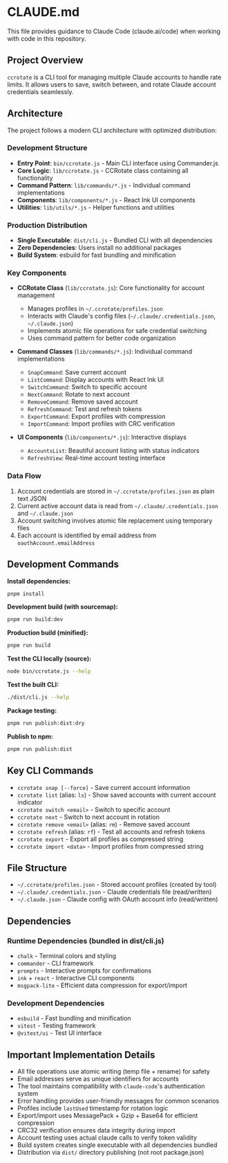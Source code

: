 # CLAUDE.md

This file provides guidance to Claude Code (claude.ai/code) when working with code in this repository.

## Project Overview

`ccrotate` is a CLI tool for managing multiple Claude accounts to handle rate limits. It allows users to save, switch between, and rotate Claude account credentials seamlessly.

## Architecture

The project follows a modern CLI architecture with optimized distribution:

### Development Structure
- **Entry Point**: `bin/ccrotate.js` - Main CLI interface using Commander.js
- **Core Logic**: `lib/ccrotate.js` - CCRotate class containing all functionality
- **Command Pattern**: `lib/commands/*.js` - Individual command implementations
- **Components**: `lib/components/*.js` - React Ink UI components
- **Utilities**: `lib/utils/*.js` - Helper functions and utilities

### Production Distribution
- **Single Executable**: `dist/cli.js` - Bundled CLI with all dependencies
- **Zero Dependencies**: Users install no additional packages
- **Build System**: esbuild for fast bundling and minification

### Key Components

- **CCRotate Class** (`lib/ccrotate.js`): Core functionality for account management
  - Manages profiles in `~/.ccrotate/profiles.json`
  - Interacts with Claude's config files (`~/.claude/.credentials.json`, `~/.claude.json`)
  - Implements atomic file operations for safe credential switching
  - Uses command pattern for better code organization

- **Command Classes** (`lib/commands/*.js`): Individual command implementations
  - `SnapCommand`: Save current account
  - `ListCommand`: Display accounts with React Ink UI  
  - `SwitchCommand`: Switch to specific account
  - `NextCommand`: Rotate to next account
  - `RemoveCommand`: Remove saved account
  - `RefreshCommand`: Test and refresh tokens
  - `ExportCommand`: Export profiles with compression
  - `ImportCommand`: Import profiles with CRC verification

- **UI Components** (`lib/components/*.js`): Interactive displays
  - `AccountsList`: Beautiful account listing with status indicators
  - `RefreshView`: Real-time account testing interface

### Data Flow

1. Account credentials are stored in `~/.ccrotate/profiles.json` as plain text JSON
2. Current active account data is read from `~/.claude/.credentials.json` and `~/.claude.json`
3. Account switching involves atomic file replacement using temporary files
4. Each account is identified by email address from `oauthAccount.emailAddress`

## Development Commands

**Install dependencies:**
```bash
pnpm install
```

**Development build (with sourcemap):**
```bash
pnpm run build:dev
```

**Production build (minified):**
```bash
pnpm run build
```

**Test the CLI locally (source):**
```bash
node bin/ccrotate.js --help
```

**Test the built CLI:**
```bash
./dist/cli.js --help
```

**Package testing:**
```bash
pnpm run publish:dist:dry
```

**Publish to npm:**
```bash
pnpm run publish:dist
```

## Key CLI Commands

- `ccrotate snap [--force]` - Save current account information
- `ccrotate list` (alias: `ls`) - Show saved accounts with current account indicator
- `ccrotate switch <email>` - Switch to specific account
- `ccrotate next` - Switch to next account in rotation
- `ccrotate remove <email>` (alias: `rm`) - Remove saved account
- `ccrotate refresh` (alias: `rf`) - Test all accounts and refresh tokens
- `ccrotate export` - Export all profiles as compressed string
- `ccrotate import <data>` - Import profiles from compressed string

## File Structure

- `~/.ccrotate/profiles.json` - Stored account profiles (created by tool)
- `~/.claude/.credentials.json` - Claude credentials file (read/written)
- `~/.claude.json` - Claude config with OAuth account info (read/written)

## Dependencies

### Runtime Dependencies (bundled in dist/cli.js)
- `chalk` - Terminal colors and styling
- `commander` - CLI framework
- `prompts` - Interactive prompts for confirmations
- `ink` + `react` - Interactive CLI components
- `msgpack-lite` - Efficient data compression for export/import

### Development Dependencies
- `esbuild` - Fast bundling and minification
- `vitest` - Testing framework
- `@vitest/ui` - Test UI interface

## Important Implementation Details

- All file operations use atomic writing (temp file + rename) for safety
- Email addresses serve as unique identifiers for accounts
- The tool maintains compatibility with `claude-code`'s authentication system
- Error handling provides user-friendly messages for common scenarios
- Profiles include `lastUsed` timestamp for rotation logic
- Export/import uses MessagePack + Gzip + Base64 for efficient compression
- CRC32 verification ensures data integrity during import
- Account testing uses actual claude calls to verify token validity
- Build system creates single executable with all dependencies bundled
- Distribution via `dist/` directory publishing (not root package.json)